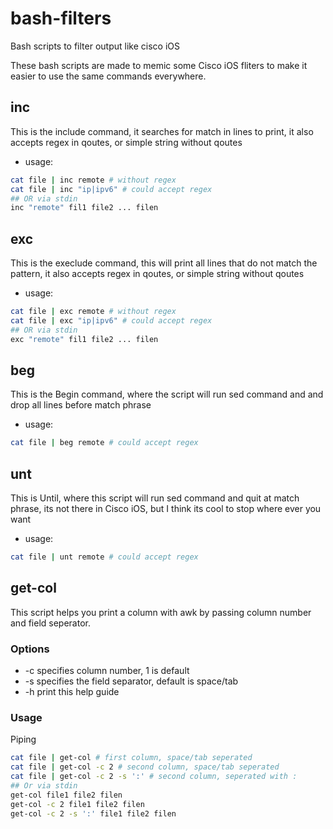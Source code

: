 # bash-filters
Bash scripts to filter output like cisco iOS

These bash scripts are made to memic some Cisco iOS fliters to make it easier to use the same commands everywhere.

## inc
This is the include command, it searches for match in lines to print, it also accepts regex in qoutes, or simple string without qoutes
- usage:
```bash
cat file | inc remote # without regex
cat file | inc "ip|ipv6" # could accept regex
## OR via stdin
inc "remote" fil1 file2 ... filen
```
## exc
This is the execlude command, this will print all lines that do not match the pattern, it also accepts regex in qoutes, or simple string without qoutes
- usage:
```bash
cat file | exc remote # without regex
cat file | exc "ip|ipv6" # could accept regex
## OR via stdin
exc "remote" fil1 file2 ... filen
```

 ## beg
This is the Begin command, where the script will run sed command and and drop all lines before match phrase
- usage:
```bash
cat file | beg remote # could accept regex
```
 ## unt
This is Until, where this script will run sed command and quit at match phrase, its not there in Cisco iOS, but I think its cool to stop where ever you want
- usage:
```bash
cat file | unt remote # could accept regex
```

## get-col
This script helps you print a column with awk by passing column number and field seperator.

### Options
- -c specifies column number, 1 is default
- -s specifies the field separator, default is space/tab
- -h print this help guide

### Usage
Piping
```bash
cat file | get-col # first column, space/tab seperated
cat file | get-col -c 2 # second column, space/tab seperated
cat file | get-col -c 2 -s ':' # second column, seperated with :
## Or via stdin
get-col file1 file2 filen
get-col -c 2 file1 file2 filen
get-col -c 2 -s ':' file1 file2 filen
```